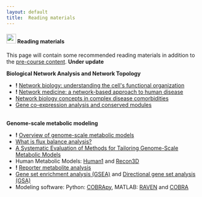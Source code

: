 ```yaml
---
layout: default
title:  Reading materials
---
```


#### <img border="0" src="https://www.svgrepo.com/show/26916/book.svg" width="25" height="25"> Reading materials  
This page will contain some recommended reading materials in addition to the [pre-course content][1]. **Under update**

**Biological Network Analysis and Network Topology**
- **!** [Network biology: understanding the cell's functional organization][13] 
- **!** [Network medicine: a network-based approach to human disease][14] 
- [Network biology concepts in complex disease comorbidities][15]
- [Gene co-expression analysis and conserved modules][16]
  <br/><br/>

**Genome-scale metabolic modeling**
- **!** [Overview of genome-scale metabolic models][2]
- [What is flux balance analysis?][3]
- [A Systematic Evaluation of Methods for Tailoring Genome-Scale Metabolic Models][4]
- Human Metabolic Models: [Human1][5] and [Recon3D][6]
- **!** [Reporter metabolite analysis][7]
- [Gene set enrichment analysis (GSEA)][8] and [Directional gene set analysis (GSA)][9]
- Modeling software: Python: [COBRApy][10], MATLAB: [RAVEN][11] and [COBRA][12]
  <br/><br/>

[1]: precourse.md
[2]: https://www.frontiersin.org/articles/10.3389/fphys.2015.00413/full
[3]: https://www.ncbi.nlm.nih.gov/pmc/articles/PMC3108565/
[4]: https://www.cell.com/fulltext/S2405-4712(17)30010-8
[5]: https://pubmed.ncbi.nlm.nih.gov/32209698/
[6]: https://www.ncbi.nlm.nih.gov/pubmed/29457794
[7]: https://www.pnas.org/content/102/8/2685
[8]: https://www.pnas.org/content/102/43/15545
[9]: https://pubmed.ncbi.nlm.nih.gov/23444143/
[10]: https://opencobra.github.io/cobrapy/
[11]: https://www.ncbi.nlm.nih.gov/pmc/articles/PMC6207324/
[12]: https://www.nature.com/articles/s41596-018-0098-2
[13]: https://www.nature.com/articles/nrg1272
[14]: https://www.nature.com/articles/nrg2918
[15]: https://www.nature.com/articles/nrg.2016.87.pdf
[16]: https://science.sciencemag.org/content/302/5643/249.full